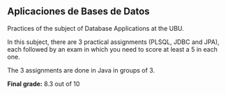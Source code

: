 <h2>Aplicaciones de Bases de Datos</h2>

<p>Practices of the subject of Database Applications at the UBU.</p>

<p>In this subject, there are 3 practical assignments (PLSQL, JDBC and JPA), each followed by an exam in which you need to score at least a 5 in each one.</p>

<p>The 3 assignments are done in Java in groups of 3.</p>

<p><strong>Final grade:</strong> 8.3 out of 10</p>
